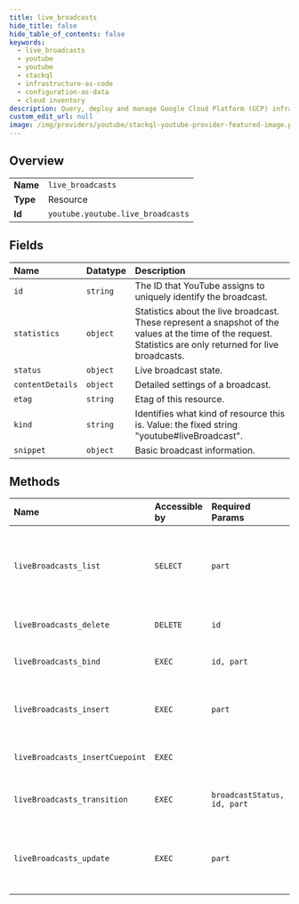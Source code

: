 ```yaml
---
title: live_broadcasts
hide_title: false
hide_table_of_contents: false
keywords:
  - live_broadcasts
  - youtube
  - youtube    
  - stackql
  - infrastructure-as-code
  - configuration-as-data
  - cloud inventory
description: Query, deploy and manage Google Cloud Platform (GCP) infrastructure and resources using SQL
custom_edit_url: null
image: /img/providers/youtube/stackql-youtube-provider-featured-image.png
---
```

  
    

## Overview
<table><tbody>
<tr><td><b>Name</b></td><td><code>live_broadcasts</code></td></tr>
<tr><td><b>Type</b></td><td>Resource</td></tr>
<tr><td><b>Id</b></td><td><code>youtube.youtube.live_broadcasts</code></td></tr>
</tbody></table>

## Fields
| Name | Datatype | Description |
|:-----|:---------|:------------|
| `id` | `string` | The ID that YouTube assigns to uniquely identify the broadcast. |
| `statistics` | `object` | Statistics about the live broadcast. These represent a snapshot of the values at the time of the request. Statistics are only returned for live broadcasts. |
| `status` | `object` | Live broadcast state. |
| `contentDetails` | `object` | Detailed settings of a broadcast. |
| `etag` | `string` | Etag of this resource. |
| `kind` | `string` | Identifies what kind of resource this is. Value: the fixed string "youtube#liveBroadcast". |
| `snippet` | `object` | Basic broadcast information. |
## Methods
| Name | Accessible by | Required Params | Description |
|:-----|:--------------|:----------------|:------------|
| `liveBroadcasts_list` | `SELECT` | `part` | Retrieve the list of broadcasts associated with the given channel. |
| `liveBroadcasts_delete` | `DELETE` | `id` | Delete a given broadcast. |
| `liveBroadcasts_bind` | `EXEC` | `id, part` | Bind a broadcast to a stream. |
| `liveBroadcasts_insert` | `EXEC` | `part` | Inserts a new stream for the authenticated user. |
| `liveBroadcasts_insertCuepoint` | `EXEC` |  | Insert cuepoints in a broadcast |
| `liveBroadcasts_transition` | `EXEC` | `broadcastStatus, id, part` | Transition a broadcast to a given status. |
| `liveBroadcasts_update` | `EXEC` | `part` | Updates an existing broadcast for the authenticated user. |
